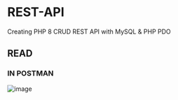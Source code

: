 # REST-API
  Creating PHP 8 CRUD REST API with MySQL & PHP PDO<br>
## READ
### IN POSTMAN
![image](https://user-images.githubusercontent.com/117428065/201539060-5a4b2f6a-b8c8-439f-915d-f29c6c4124bb.png)
